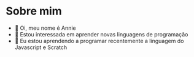 # Sobre mim
- 👋 Oi, meu nome é Annie
- 👀 Estou interessada em aprender novas linguagens de programação
- 🌱 Eu estou aprendendo a programar recentemente a linguagem do Javascript e Scratch


<!---
annieuiui/annieuiui is a ✨ special ✨ repository because its `README.md` (this file) appears on your GitHub profile.
You can click the Preview link to take a look at your changes.
--->
